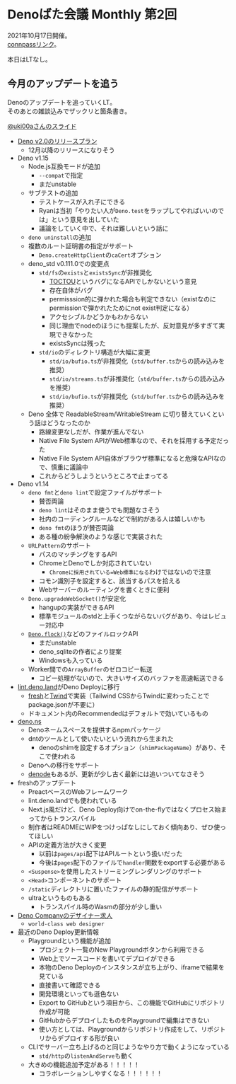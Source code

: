 # Denoばた会議 Monthly 第2回
2021年10月17日開催。  
[connpassリンク](https://deno-ja.connpass.com/event/225633/)。

本日はLTなし。

## 今月のアップデートを追う

Denoのアップデートを追っていくLT。  
そのあとの雑談込みでザックリと箇条書き。

[@uki00aさんのスライド](https://uki00a.github.io/slides/denobata-2021-10-17)

- [Deno v2.0のリリースプラン](https://github.com/denoland/deno/issues/12110)
  - 12月以降のリリースになりそう
- Deno v1.15
  - Node.js互換モードが追加
    - `--compat`で指定
    - まだunstable
  - サブテストの追加
    - テストケースが入れ子にできる
    - Ryanは当初「やりたい人が`Deno.test`をラップしてやればいいのでは」という意見を出していた
    - 議論をしていく中で、それは難しいという話に
  - `deno uninstall`の追加
  - 複数のルート証明書の指定がサポート
    - `Deno.createHttpClient`の`caCert`オプション
  - deno_std v0.111.0での変更点
    - `std/fs`の`exists`と`existsSync`が非推奨化
      - [TOCTOU](https://ja.wikipedia.org/wiki/Time_of_check_to_time_of_use)というバグになるAPIでしかないという意見
      - 存在自体がバグ
      - permisssion的に弾かれた場合も判定できない（existなのにpermissionで弾かれたためにnot exist判定になる）
      - アクセシブルかどうかもわからない
      - 同じ理由でnodeのほうにも提案したが、反対意見が多すぎて実現できなかった
      - existsSyncは残った
    - `std/io`のディレクトリ構造が大幅に変更
      - `std/io/bufio.ts`が非推奨化（`std/buffer.ts`からの読み込みを推奨）
      - `std/io/streams.ts`が非推奨化（`std/buffer.ts`からの読み込みを推奨）
      - `std/io/bufio.ts`が非推奨化（`std/buffer.ts`からの読み込みを推奨）
  - Deno 全体で ReadableStream/WritableStream に切り替えていくという話はどうなったのか
    - 路線変更なしだが、作業が進んでない
    - Native File System APIがWeb標準なので、それを採用する予定だった
    - Native File System API自体がブラウザ標準になると危険なAPIなので、慎重に議論中
    - これからどうしようというところで止まってる
- Deno v1.14
  - `deno fmt`と`deno lint`で設定ファイルがサポート
    - 賛否両論
    - `deno lint`はそのまま使うでも問題なさそう
    - 社内のコーディングルールなどで制約がある人は嬉しいかも
    - `deno fmt`のほうが賛否両論
    - ある種の紛争解決のような感じで実装された
  - `URLPattern`のサポート
    - パスのマッチングをするAPI
    - ChromeとDenoでしか対応されていない
      - `Chromeに採用されている=Web標準になる`わけではないので注意
    - コモン識別子を設定すると、該当するパスを拾える
    - Webサーバーのルーティングを書くときに便利
  - `Deno.upgradeWebSocket()`が安定化
    - hangupの実装ができるAPI
    - 標準モジュールのstdと上手くつながらないバグがあり、今はレビュー対応中
  - [`Deno.flock()`](https://doc.deno.land/builtin/unstable#Deno.flock)などのファイルロックAPI
    - まだunstable
    - deno_sqliteの作者により提案
    - Windowsも入っている
  - Worker間での`ArrayBuffer`のゼロコピー転送
    - コピー処理がないので、大きいサイズのバッファを高速転送できる
- [lint.deno.land](https://lint.deno.land/)がDeno Deployに移行
  - [fresh](https://github.com/lucacasonato/fresh)と[Twind](https://github.com/tw-in-js/twind)で実装（Tailwind CSSからTwindに変わったことでpackage.jsonが不要に）
  - ドキュメント内のRecommendedはデフォルトで効いているもの
- [deno.ns](https://github.com/denoland/deno.ns)
  - Denoネームスペースを提供するnpmパッケージ
  - dntのツールとして使いたいという流れから生まれた
    - denoのshimを設定するオプション（`shimPackageName`）があり、そこで使われる
  - Denoへの移行をサポート
  - [denode](https://github.com/keroxp/denode)もあるが、更新が少し古く最新には追いついてなさそう
- freshのアップデート
  - PreactベースのWebフレームワーク
  - lint.deno.landでも使われている
  - Next.js風だけど、Deno Deploy向けでon-the-flyではなくプロセス始まってからトランスパイル
  - 制作者はREADMEにWIPをつけっぱなしにしておく傾向あり、ぜひ使ってほしい
  - APIの定義方法が大きく変更
    - 以前は`pages/api`配下はAPIルートという扱いだった
    - 今後は`pages`配下のファイルで`handler`関数をexportする必要がある
  - `<Suspense>`を使用したストリーミングレンダリングのサポート
  - `<Head>`コンポーネントのサポート
  - `/static`ディレクトリに置いたファイルの静的配信がサポート
  - ultraというものもある
    - トランスパイル時のWasmの部分が少し重い
- [Deno Companyのデザイナー求人](https://deno.com/jobs/designer/)
  - `world-class web designer`
- 最近のDeno Deploy更新情報
  - Playgroundという機能が追加
    - プロジェクト一覧のNew Playgroundボタンから利用できる
    - Web上でソースコードを書いてデプロイができる
    - 本物のDeno Deployのインスタンスが立ち上がり、iframeで結果を見ている
    - 直接書いて確認できる
    - 開発環境といっても遜色ない
    - Export to GitHubという項目から、この機能でGitHubにリポジトリ作成が可能
    - GitHubからデプロイしたものをPlaygroundで編集はできない
    - 使い方としては、Playgroundからリポジトリ作成をして、リポジトリからデプロイする形が良い
  - CLIでサーバー立ち上げるのと同じようなやり方で動くようになっている
    - `std/http`の`listenAndServe`も動く
  - 大きめの機能追加予定がある！！！！！
    - コラボレーションしやすくなる！！！！！！
